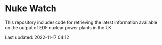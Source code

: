 # Nuke Watch

This repository includes code for retrieving the latest information available on the output of EDF nuclear power plants in the UK.

Last updated: 2022-11-17 04:12